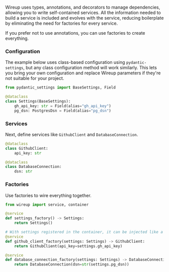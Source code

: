 Wireup uses types, annotations, and decorators to manage dependencies, allowing you to write self-contained services.
All the information needed to build a service is included and evolves with the service, reducing boilerplate by eliminating the need for factories for every service.

If you prefer not to use annotations, you can use factories to create everything.


### Configuration

The example below uses class-based configuration using `pydantic-settings`, but any class configuration method will work similarly.
This lets you bring your own configuration and replace Wireup parameters if they're not suitable for your project.

```python title="settings.py"
from pydantic_settings import BaseSettings, Field

@dataclass
class Settings(BaseSettings):
    gh_api_key: str = Field(alias="gh_api_key")  
    pg_dsn: PostgresDsn = Field(alias="pg_dsn")  
```

### Services

Next, define services like `GithubClient` and `DatabaseConnection`.

```python title="services/github_client.py"
@dataclass
class GithubClient:
    api_key: str
```

```python title="services/db.py"
@dataclass
class DatabaseConnection:
    dsn: str
```

### Factories

Use factories to wire everything together.

```python title="factories.py"
from wireup import service, container

@service
def settings_factory() -> Settings:
    return Settings()

# With settings registered in the container, it can be injected like a regular service.
@service
def github_client_factory(settings: Settings) -> GithubClient:
    return GithubClient(api_key=settings.gh_api_key)

@service
def database_connection_factory(settings: Settings) -> DatabaseConnection:
    return DatabaseConnection(dsn=str(settings.pg_dsn))
```